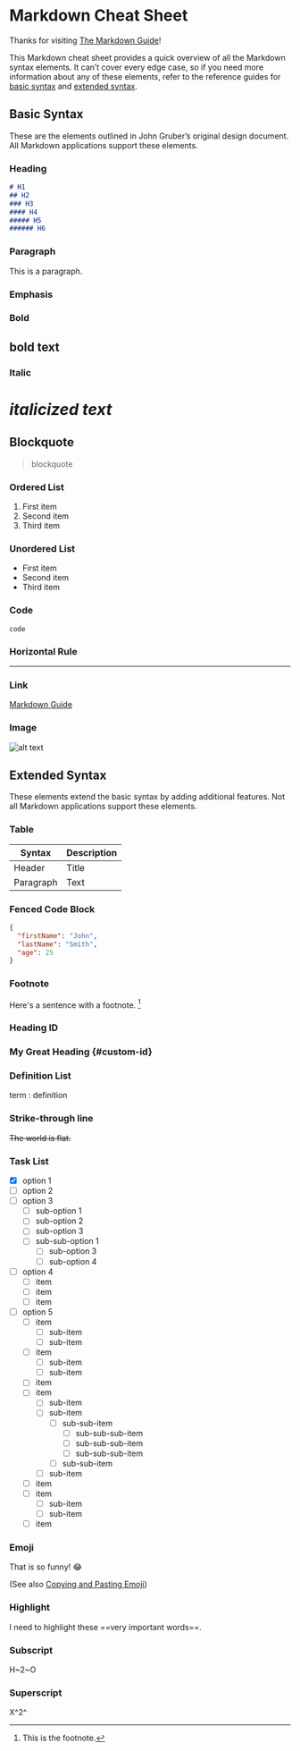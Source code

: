 
# Markdown Cheat Sheet

Thanks for visiting [The Markdown Guide](https://www.markdownguide.org)!

This Markdown cheat sheet provides a quick overview of all the Markdown syntax elements. It can’t cover every edge case, so if you need more information about any of these elements, refer to the reference guides for [basic syntax](https://www.markdownguide.org/basic-syntax/) and [extended syntax](https://www.markdownguide.org/extended-syntax/).

## Basic Syntax

These are the elements outlined in John Gruber’s original design document. All Markdown applications support these elements.

### Heading

```md
# H1
## H2
### H3
#### H4
##### H5
###### H6
```

### Paragraph

This is a paragraph.

### Emphasis

### Bold

## **bold text**

### Italic

# *italicized text*

## Blockquote

> blockquote

### Ordered List

1. First item
2. Second item
3. Third item

### Unordered List

- First item
- Second item
- Third item

### Code

`code`

### Horizontal Rule

---

### Link

[Markdown Guide](https://www.markdownguide.org)

### Image

![alt text](https://www.markdownguide.org/assets/images/tux.png)

## Extended Syntax

These elements extend the basic syntax by adding additional features. Not all Markdown applications support these elements.

### Table

| Syntax | Description |
| ----------- | ----------- |
| Header | Title |
| Paragraph | Text |

### Fenced Code Block

```json
{
  "firstName": "John",
  "lastName": "Smith",
  "age": 25
}
```

### Footnote

Here's a sentence with a footnote. [^1]

[^1]: This is the footnote.

### Heading ID

### My Great Heading {#custom-id}

### Definition List

term
: definition

### Strike-through line

~~The world is flat.~~

### Task List

- [x] option 1
- [ ] option 2
- [ ] option 3
  - [ ] sub-option 1
  - [ ] sub-option 2
  - [ ] sub-option 3
  - [ ] sub-sub-option 1
    - [ ] sub-option 3
    - [ ] sub-option 4
- [ ] option 4
  - [ ] item
  - [ ] item
  - [ ] item
- [ ] option 5
  - [ ] item
    - [ ] sub-item
    - [ ] sub-item
  - [ ] item
    - [ ] sub-item
    - [ ] sub-item
  - [ ] item
  - [ ] item
    - [ ] sub-item
    - [ ] sub-item
      - [ ] sub-sub-item
        - [ ] sub-sub-sub-item
        - [ ] sub-sub-sub-item
        - [ ] sub-sub-sub-item
      - [ ] sub-sub-item
    - [ ] sub-item
  - [ ] item
  - [ ] item
    - [ ] sub-item
    - [ ] sub-item
  - [ ] item

### Emoji

That is so funny! :joy:

(See also [Copying and Pasting Emoji](https://www.markdownguide.org/extended-syntax/#copying-and-pasting-emoji))

### Highlight

I need to highlight these ==very important words==.

### Subscript

H~2~O

### Superscript

X^2^
